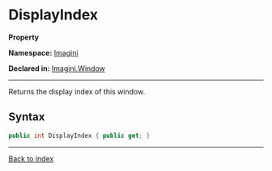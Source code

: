 # DisplayIndex

**Property**

**Namespace:** [Imagini](Imagini.md)

**Declared in:** [Imagini.Window](Imagini.Window.md)

------



Returns the display index of this window.


## Syntax

```csharp
public int DisplayIndex { public get; }
```

------

[Back to index](index.md)